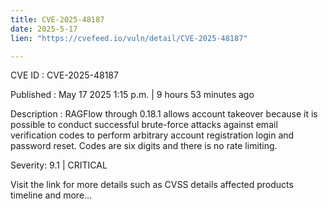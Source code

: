```yaml
---
title: CVE-2025-48187
date: 2025-5-17
lien: "https://cvefeed.io/vuln/detail/CVE-2025-48187"

---
```


CVE ID : CVE-2025-48187

Published :  May 17
2025
1:15 p.m. | 9 hours
53 minutes ago

Description : RAGFlow through 0.18.1 allows account takeover because it is possible to conduct successful brute-force attacks against email verification codes to perform arbitrary account registration
login
and password reset. Codes are six digits and there is no rate limiting.

Severity: 9.1 | CRITICAL

Visit the link for more details
such as CVSS details
affected products
timeline
and more...
